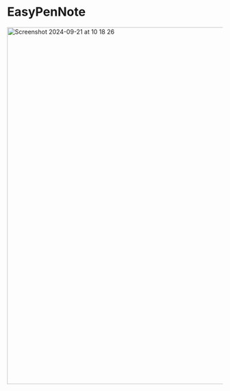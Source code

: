 # EasyPenNote
<img width="834" alt="Screenshot 2024-09-21 at 10 18 26" src="https://github.com/user-attachments/assets/3ccf47eb-74f4-4f99-9bb1-c77085d841e1">

